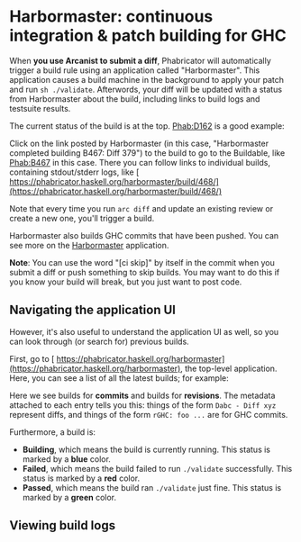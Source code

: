 


# Harbormaster: continuous integration & patch building for GHC



When **you use Arcanist to submit a diff**, Phabricator will automatically trigger a build rule using an application called "Harbormaster". This application causes a build machine in the background to apply your patch and run `sh ./validate`. Afterwords, your diff will be updated with a status from Harbormaster about the build, including links to build logs and testsuite results.



The current status of the build is at the top. [
Phab:D162](https://phabricator.haskell.org/D162) is a good example:



[](https://i.imgur.com/spVHWUT.png)



Click on the link posted by Harbormaster (in this case, "Harbormaster completed building B467: Diff 379") to the build to go to the Buildable, like [
Phab:B467](https://phabricator.haskell.org/B467) in this case. There you can follow links to individual builds, containing stdout/stderr logs, like [
https://phabricator.haskell.org/harbormaster/build/468/](https://phabricator.haskell.org/harbormaster/build/468/)



Note that every time you run `arc diff` and update an existing review or create a new one, you'll trigger a build.



Harbormaster also builds GHC commits that have been pushed. You can see more on the [
Harbormaster](https://phabricator.haskell.org/harbormaster) application.



**Note**: You can use the word "\[ci skip\]" by itself in the commit when you submit a diff or push something to skip builds. You may want to do this if you know your build will break, but you just want to post code.


## Navigating the application UI



However, it's also useful to understand the application UI as well, so you can look through (or search for) previous builds.



First, go to [
https://phabricator.haskell.org/harbormaster](https://phabricator.haskell.org/harbormaster), the top-level application. Here, you can see a list of all the latest builds; for example:



[](https://i.imgur.com/MZJBSWa.jpg)



Here we see builds for **commits** and builds for **revisions**. The metadata attached to each entry tells you this: things of the form `Dabc - Diff xyz` represent diffs, and things of the form `rGHC: foo ...` are for GHC commits.



Furthermore, a build is:


- **Building**, which means the build is currently running. This status is marked by a **blue** color.
- **Failed**, which means the build failed to run `./validate` successfully. This status is marked by a **red** color.
- **Passed**, which means the build ran `./validate` just fine. This status is marked by a **green** color.

## Viewing build logs


